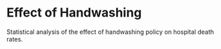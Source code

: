 # Effect of Handwashing
 Statistical analysis of the effect of handwashing policy on hospital death rates.

